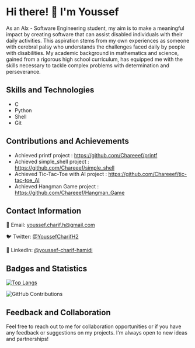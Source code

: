 # Hi there! 👋 I'm Youssef


As an Alx - Software Engineering student, my aim is to make a meaningful impact by creating software that can assist disabled individuals with their daily activities. This aspiration stems from my own experiences as someone with cerebral palsy who understands the challenges faced daily by people with disabilities. My academic background in mathematics and science, gained from a rigorous high school curriculum, has equipped me with the skills necessary to tackle complex problems with determination and perseverance.


## Skills and Technologies 

- C
- Python
- Shell
- Git 

## Contributions and Achievements 

- Achieved printf project : https://github.com/Chareeef/printf
- Achieved simple_shell project : https://github.com/Chareeef/simple_shell 
- Achieved Tic-Tac-Toe with AI project : https://github.com/Chareeef/tic-tac-toe_AI
- Achieved Hangman Game project : https://github.com/Chareeef/Hangman_Game

## Contact Information 

📧 Email: youssef.charif.h@gmail.com 

🐦 Twitter: [@YoussefCharifH2](https://twitter.com/YoussefCharifH2) 

🔵 LinkedIn: [@youssef-charif-hamidi](https://www.linkedin.com/youssef-charif-hamidi) 

## Badges and Statistics 

[![Top Langs](https://github-readme-stats.vercel.app/api/top-langs/?username=Chareeef&layout=compact)](https://github.com/Chareeef) 

![GitHub Contributions](https://github-readme-streak-stats.herokuapp.com/?user=Chareeef) 

## Feedback and Collaboration 

Feel free to reach out to me for collaboration opportunities or if you have any feedback or suggestions on my projects. I'm always open to new ideas and partnerships!
